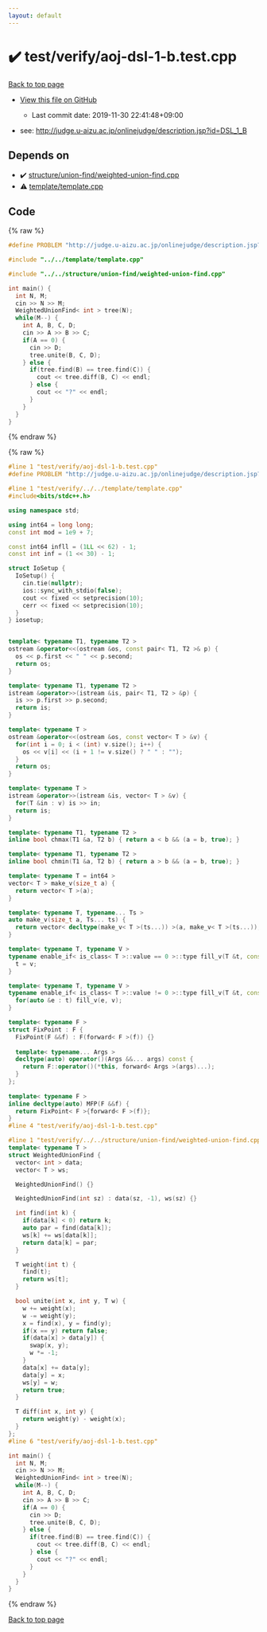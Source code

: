 ```yaml
---
layout: default
---
```


<!-- mathjax config similar to math.stackexchange -->
<script type="text/javascript" async
  src="https://cdnjs.cloudflare.com/ajax/libs/mathjax/2.7.5/MathJax.js?config=TeX-MML-AM_CHTML">
</script>
<script type="text/x-mathjax-config">
  MathJax.Hub.Config({
    TeX: { equationNumbers: { autoNumber: "AMS" }},
    tex2jax: {
      inlineMath: [ ['$','$'] ],
      processEscapes: true
    },
    "HTML-CSS": { matchFontHeight: false },
    displayAlign: "left",
    displayIndent: "2em"
  });
</script>

<script type="text/javascript" src="https://cdnjs.cloudflare.com/ajax/libs/jquery/3.4.1/jquery.min.js"></script>
<script src="https://cdn.jsdelivr.net/npm/jquery-balloon-js@1.1.2/jquery.balloon.min.js" integrity="sha256-ZEYs9VrgAeNuPvs15E39OsyOJaIkXEEt10fzxJ20+2I=" crossorigin="anonymous"></script>
<script type="text/javascript" src="../../../assets/js/copy-button.js"></script>
<link rel="stylesheet" href="../../../assets/css/copy-button.css" />


# :heavy_check_mark: test/verify/aoj-dsl-1-b.test.cpp

<a href="../../../index.html">Back to top page</a>

* <a href="{{ site.github.repository_url }}/blob/master/test/verify/aoj-dsl-1-b.test.cpp">View this file on GitHub</a>
    - Last commit date: 2019-11-30 22:41:48+09:00


* see: <a href="http://judge.u-aizu.ac.jp/onlinejudge/description.jsp?id=DSL_1_B">http://judge.u-aizu.ac.jp/onlinejudge/description.jsp?id=DSL_1_B</a>


## Depends on

* :heavy_check_mark: <a href="../../../library/structure/union-find/weighted-union-find.cpp.html">structure/union-find/weighted-union-find.cpp</a>
* :warning: <a href="../../../library/template/template.cpp.html">template/template.cpp</a>


## Code

<a id="unbundled"></a>
{% raw %}
```cpp
#define PROBLEM "http://judge.u-aizu.ac.jp/onlinejudge/description.jsp?id=DSL_1_B"

#include "../../template/template.cpp"

#include "../../structure/union-find/weighted-union-find.cpp"

int main() {
  int N, M;
  cin >> N >> M;
  WeightedUnionFind< int > tree(N);
  while(M--) {
    int A, B, C, D;
    cin >> A >> B >> C;
    if(A == 0) {
      cin >> D;
      tree.unite(B, C, D);
    } else {
      if(tree.find(B) == tree.find(C)) {
        cout << tree.diff(B, C) << endl;
      } else {
        cout << "?" << endl;
      }
    }
  }
}

```
{% endraw %}

<a id="bundled"></a>
{% raw %}
```cpp
#line 1 "test/verify/aoj-dsl-1-b.test.cpp"
#define PROBLEM "http://judge.u-aizu.ac.jp/onlinejudge/description.jsp?id=DSL_1_B"

#line 1 "test/verify/../../template/template.cpp"
#include<bits/stdc++.h>

using namespace std;

using int64 = long long;
const int mod = 1e9 + 7;

const int64 infll = (1LL << 62) - 1;
const int inf = (1 << 30) - 1;

struct IoSetup {
  IoSetup() {
    cin.tie(nullptr);
    ios::sync_with_stdio(false);
    cout << fixed << setprecision(10);
    cerr << fixed << setprecision(10);
  }
} iosetup;


template< typename T1, typename T2 >
ostream &operator<<(ostream &os, const pair< T1, T2 >& p) {
  os << p.first << " " << p.second;
  return os;
}

template< typename T1, typename T2 >
istream &operator>>(istream &is, pair< T1, T2 > &p) {
  is >> p.first >> p.second;
  return is;
}

template< typename T >
ostream &operator<<(ostream &os, const vector< T > &v) {
  for(int i = 0; i < (int) v.size(); i++) {
    os << v[i] << (i + 1 != v.size() ? " " : "");
  }
  return os;
}

template< typename T >
istream &operator>>(istream &is, vector< T > &v) {
  for(T &in : v) is >> in;
  return is;
}

template< typename T1, typename T2 >
inline bool chmax(T1 &a, T2 b) { return a < b && (a = b, true); }

template< typename T1, typename T2 >
inline bool chmin(T1 &a, T2 b) { return a > b && (a = b, true); }

template< typename T = int64 >
vector< T > make_v(size_t a) {
  return vector< T >(a);
}

template< typename T, typename... Ts >
auto make_v(size_t a, Ts... ts) {
  return vector< decltype(make_v< T >(ts...)) >(a, make_v< T >(ts...));
}

template< typename T, typename V >
typename enable_if< is_class< T >::value == 0 >::type fill_v(T &t, const V &v) {
  t = v;
}

template< typename T, typename V >
typename enable_if< is_class< T >::value != 0 >::type fill_v(T &t, const V &v) {
  for(auto &e : t) fill_v(e, v);
}

template< typename F >
struct FixPoint : F {
  FixPoint(F &&f) : F(forward< F >(f)) {}
 
  template< typename... Args >
  decltype(auto) operator()(Args &&... args) const {
    return F::operator()(*this, forward< Args >(args)...);
  }
};
 
template< typename F >
inline decltype(auto) MFP(F &&f) {
  return FixPoint< F >{forward< F >(f)};
}
#line 4 "test/verify/aoj-dsl-1-b.test.cpp"

#line 1 "test/verify/../../structure/union-find/weighted-union-find.cpp"
template< typename T >
struct WeightedUnionFind {
  vector< int > data;
  vector< T > ws;

  WeightedUnionFind() {}

  WeightedUnionFind(int sz) : data(sz, -1), ws(sz) {}

  int find(int k) {
    if(data[k] < 0) return k;
    auto par = find(data[k]);
    ws[k] += ws[data[k]];
    return data[k] = par;
  }

  T weight(int t) {
    find(t);
    return ws[t];
  }

  bool unite(int x, int y, T w) {
    w += weight(x);
    w -= weight(y);
    x = find(x), y = find(y);
    if(x == y) return false;
    if(data[x] > data[y]) {
      swap(x, y);
      w *= -1;
    }
    data[x] += data[y];
    data[y] = x;
    ws[y] = w;
    return true;
  }

  T diff(int x, int y) {
    return weight(y) - weight(x);
  }
};
#line 6 "test/verify/aoj-dsl-1-b.test.cpp"

int main() {
  int N, M;
  cin >> N >> M;
  WeightedUnionFind< int > tree(N);
  while(M--) {
    int A, B, C, D;
    cin >> A >> B >> C;
    if(A == 0) {
      cin >> D;
      tree.unite(B, C, D);
    } else {
      if(tree.find(B) == tree.find(C)) {
        cout << tree.diff(B, C) << endl;
      } else {
        cout << "?" << endl;
      }
    }
  }
}

```
{% endraw %}

<a href="../../../index.html">Back to top page</a>

